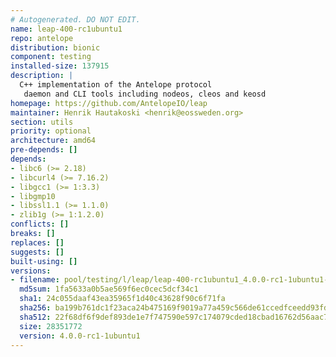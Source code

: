 ```yaml
---
# Autogenerated. DO NOT EDIT.
name: leap-400-rc1ubuntu1
repo: antelope
distribution: bionic
component: testing
installed-size: 137915
description: |
  C++ implementation of the Antelope protocol
   daemon and CLI tools including nodeos, cleos and keosd
homepage: https://github.com/AntelopeIO/leap
maintainer: Henrik Hautakoski <henrik@eossweden.org>
section: utils
priority: optional
architecture: amd64
pre-depends: []
depends:
- libc6 (>= 2.18)
- libcurl4 (>= 7.16.2)
- libgcc1 (>= 1:3.3)
- libgmp10
- libssl1.1 (>= 1.1.0)
- zlib1g (>= 1:1.2.0)
conflicts: []
breaks: []
replaces: []
suggests: []
built-using: []
versions:
- filename: pool/testing/l/leap/leap-400-rc1ubuntu1_4.0.0-rc1-1ubuntu1-ubuntu18.04_amd64.deb
  md5sum: 1fa5633a0b5ae569f6ec0cec5dcf34c1
  sha1: 24c055daaf43ea35965f1d40c43628f90c6f71fa
  sha256: ba199b761dc1f23aca24b475169f9019a77a459c566de61ccedfceedd93fdb9c
  sha512: 22f68df6f9def893de1e7f747590e597c174079cded18cbad16762d56aac7e3980382da4f64416ed2a3b2248048488f6456746d6a59d4fd07ec1ccb36620ee3e
  size: 28351772
  version: 4.0.0-rc1-1ubuntu1
---
```

